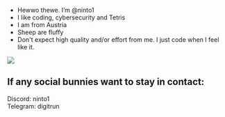- Hewwo thewe. I’m @ninto1
- I like coding, cybersecurity and Tetris
- I am from Austria
- Sheep are fluffy
- Don't expect high quality and/or effort from me. I just code when I feel like it.

<img src="https://static.fsf.org/nosvn/associate/crm/6298086.png">


## If any social bunnies want to stay in contact:  
Discord: ninto1  
Telegram: digitrun

